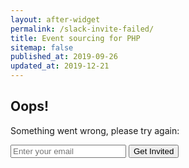 ```yaml
---
layout: after-widget
permalink: /slack-invite-failed/
title: Event sourcing for PHP
sitemap: false
published_at: 2019-09-26
updated_at: 2019-12-21
---
```


<form id="newsletter" method="post" action="https://widgets.eventsauce.io/slack-invite/" class="max-w-xs mx-auto mt-6 text-center text-lg leading-normal">
    <h2 class="text-4xl text-red leading-tight mb-2">Oops!</h2>
    <p class="mb-6">Something went wrong, please try&nbsp;again:</p>
    <input class="block w-full my-4 leading-normal px-3 py-2 rounded border border-grey-light" type="email" name="email" placeholder="Enter your email" />
    <button type="submit" class="block w-full text-center rounded leading-normal p-2 bg-red text-white">Get Invited</button>
</form>
